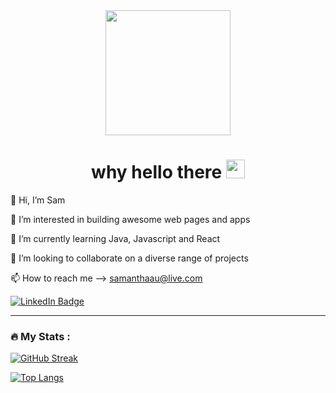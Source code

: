 <div id="header" align="center">
  <img src="https://cdn.dribbble.com/users/2646423/screenshots/5507196/computer.gif" width="200"/>
  <h1>
  why hello there
  <img src="https://media.giphy.com/media/hvRJCLFzcasrR4ia7z/giphy.gif" width="30px"/>
</h1>
</div>


👋 Hi, I’m Sam

👀 I’m interested in building awesome web pages and apps

🌱 I’m currently learning Java, Javascript and React

💞️ I’m looking to collaborate on a diverse range of projects

📫 How to reach me --> samanthaau@live.com

<a href="https://www.linkedin.com/in/samantha-au/">
    <img src="https://img.shields.io/badge/LinkedIn-blue?style=for-the-badge&logo=linkedin&logoColor=white" alt="LinkedIn Badge"/>
  </a>
  
  ---

### :fire: My Stats :

[![GitHub Streak](http://github-readme-streak-stats.herokuapp.com?user=samm-au&theme=dark&background=000000)](https://git.io/streak-stats)

[![Top Langs](https://github-readme-stats.vercel.app/api/top-langs/?username=samm-au&layout=compact&theme=vision-friendly-dark)](https://github.com/anuraghazra/github-readme-stats)


<!---
samm-au/samm-au is a ✨ special ✨ repository because its `README.md` (this file) appears on your GitHub profile.
You can click the Preview link to take a look at your changes.
--->
